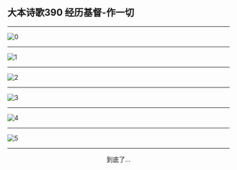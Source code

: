
## 大本诗歌390 经历基督-作一切
        
<div id="aplayer0"></div>

---

<img alt="0" data-original="https://cdn.jsdelivr.net/gh/k34869/shi/data/d0390/0">

---

<img alt="1" data-original="https://cdn.jsdelivr.net/gh/k34869/shi/data/d0390/1">

---

<img alt="2" data-original="https://cdn.jsdelivr.net/gh/k34869/shi/data/d0390/2">

---

<img alt="3" data-original="https://cdn.jsdelivr.net/gh/k34869/shi/data/d0390/3">

---

<img alt="4" data-original="https://cdn.jsdelivr.net/gh/k34869/shi/data/d0390/4">

---

<img alt="5" data-original="https://cdn.jsdelivr.net/gh/k34869/shi/data/d0390/5">

---

<p style="text-align: center">到底了...</p>

<script src="/js/dist-view.js"></script>

<script>
MAIN.id = 'd0390';
        
const ap0 = new APlayer({
    container: document.getElementById('aplayer0'),
    volume: 1,
    loop: 'none',
    preload: 'none',
    audio: [{
        name: '大本诗歌390.mp3',
        artist: '大本诗歌',
        url: 'https://res.wx.qq.com/voice/getvoice?mediaid=MzI0NTk3MDM5M18yMjQ3NDkyMjc0',
        cover: '/favicon'
    }]
});
</script>
